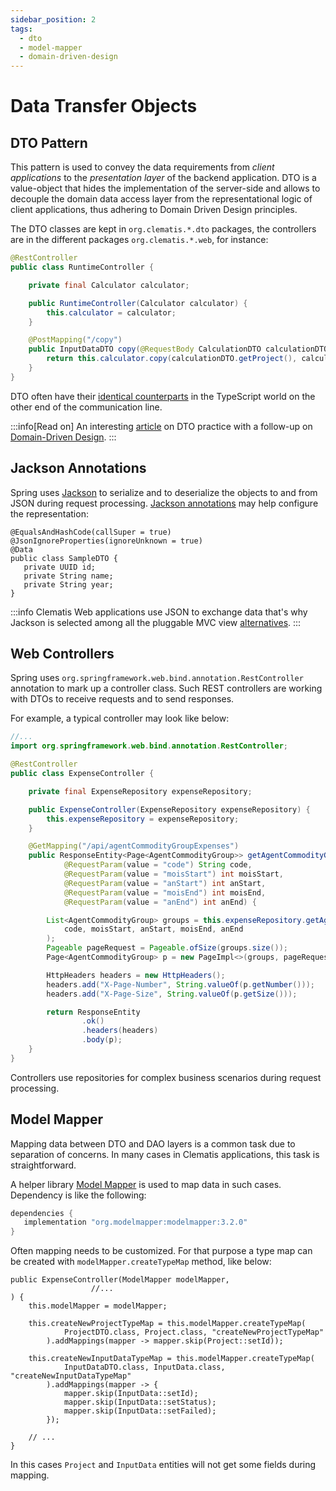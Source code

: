 ```yaml
---
sidebar_position: 2
tags:
  - dto
  - model-mapper
  - domain-driven-design
---
```


# Data Transfer Objects

## DTO Pattern

This pattern is used to convey the data requirements
from <i>client applications</i> to the <i>presentation layer</i> of the backend application.
DTO is a value-object that hides the implementation of the server-side
and allows to decouple the domain data access layer from
the representational logic of client applications, thus
adhering to Domain Driven Design principles.

The DTO classes are kept in `org.clematis.*.dto` packages, the controllers
are in the different packages `org.clematis.*.web`, for instance:

````java title="src/main/java/org/clematis/cosmic/web/RuntimeController.java"
@RestController
public class RuntimeController {

    private final Calculator calculator;

    public RuntimeController(Calculator calculator) {
        this.calculator = calculator;
    }

    @PostMapping("/copy")
    public InputDataDTO copy(@RequestBody CalculationDTO calculationDTO) {
        return this.calculator.copy(calculationDTO.getProject(), calculationDTO.getInputData());
    }
}
````
DTO often have their [identical counterparts](../data-querying/cosmic#typed-responses) in the TypeScript world on the other end of the
communication line.

:::info[Read on]
An interesting [article](https://blog.scottlogic.com/2020/01/03/rethinking-the-java-dto.html)
on DTO practice with a follow-up on [Domain-Driven Design](https://blog.scottlogic.com/2018/03/28/domain-driven-design.html).
:::

## Jackson Annotations

Spring uses
[Jackson](https://docs.spring.io/spring-framework/reference/web/webmvc-view/mvc-jackson.html)
to serialize and to deserialize the
objects to and from JSON during request processing. [Jackson annotations](https://github.com/FasterXML/jackson)
may help configure the representation:

````
@EqualsAndHashCode(callSuper = true)
@JsonIgnoreProperties(ignoreUnknown = true)
@Data
public class SampleDTO { 
   private UUID id;
   private String name;
   private String year;
}
````

:::info
Clematis Web applications use JSON to exchange data that's why Jackson is selected 
among all the pluggable MVC view [alternatives](https://docs.spring.io/spring-framework/reference/web/webmvc-view.html).
:::

## Web Controllers

Spring uses `org.springframework.web.bind.annotation.RestController` annotation to 
mark up a controller class. Such REST controllers are working with DTOs to receive 
requests and to send responses.

For example, a typical controller may look like below:

````java title="src/main/java/org/clematis/mt/web/ExpenseController.java"
//...
import org.springframework.web.bind.annotation.RestController;

@RestController
public class ExpenseController {

    private final ExpenseRepository expenseRepository;

    public ExpenseController(ExpenseRepository expenseRepository) {
        this.expenseRepository = expenseRepository;
    }

    @GetMapping("/api/agentCommodityGroupExpenses")
    public ResponseEntity<Page<AgentCommodityGroup>> getAgentCommodityGroupExpenses(
            @RequestParam(value = "code") String code,
            @RequestParam(value = "moisStart") int moisStart,
            @RequestParam(value = "anStart") int anStart,
            @RequestParam(value = "moisEnd") int moisEnd,
            @RequestParam(value = "anEnd") int anEnd) {

        List<AgentCommodityGroup> groups = this.expenseRepository.getAgentCommodityGroups(
            code, moisStart, anStart, moisEnd, anEnd
        );
        Pageable pageRequest = Pageable.ofSize(groups.size());
        Page<AgentCommodityGroup> p = new PageImpl<>(groups, pageRequest, groups.size());

        HttpHeaders headers = new HttpHeaders();
        headers.add("X-Page-Number", String.valueOf(p.getNumber()));
        headers.add("X-Page-Size", String.valueOf(p.getSize()));

        return ResponseEntity
                .ok()
                .headers(headers)
                .body(p);
    }
}
````

Controllers use repositories for complex business scenarios during request processing.


## Model Mapper

Mapping data between DTO and DAO layers is a common task due to separation of
concerns. In many cases in Clematis applications, this task is straightforward.

A helper library [Model Mapper](https://modelmapper.org/) is used to map data in such cases.
Dependency is like the following:

````gradle title="build.gradle"
dependencies {
   implementation "org.modelmapper:modelmapper:3.2.0"
}
````
Often mapping needs to be customized. For that purpose a type map can be created with
`modelMapper.createTypeMap` method, like below:

````
public ExpenseController(ModelMapper modelMapper,
                  //...
) {
    this.modelMapper = modelMapper;
    
    this.createNewProjectTypeMap = this.modelMapper.createTypeMap(
            ProjectDTO.class, Project.class, "createNewProjectTypeMap"
        ).addMappings(mapper -> mapper.skip(Project::setId));
        
    this.createNewInputDataTypeMap = this.modelMapper.createTypeMap(
            InputDataDTO.class, InputData.class, "createNewInputDataTypeMap"
        ).addMappings(mapper -> {
            mapper.skip(InputData::setId);
            mapper.skip(InputData::setStatus);
            mapper.skip(InputData::setFailed);
        });
        
    // ...    
}
````
In this cases `Project` and `InputData` entities will not get some fields during mapping.
